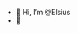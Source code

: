 - 👋 Hi, I’m @Elsius
- 👀
<!---
Elsius/Elsius is a ✨ special ✨ repository because its `README.md` (this file) appears on your GitHub profile.
You can click the Preview link to take a look at your changes.
--->
